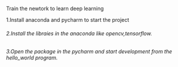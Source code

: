 Train the newtork to learn deep learning 

1.Install anaconda and pycharm to start the project <h6/> 
2.Install the libraies in the anaconda like opencv,tensorflow.<h6/> 
3.Open the package in the pycharm and start development from the hello_world program.


